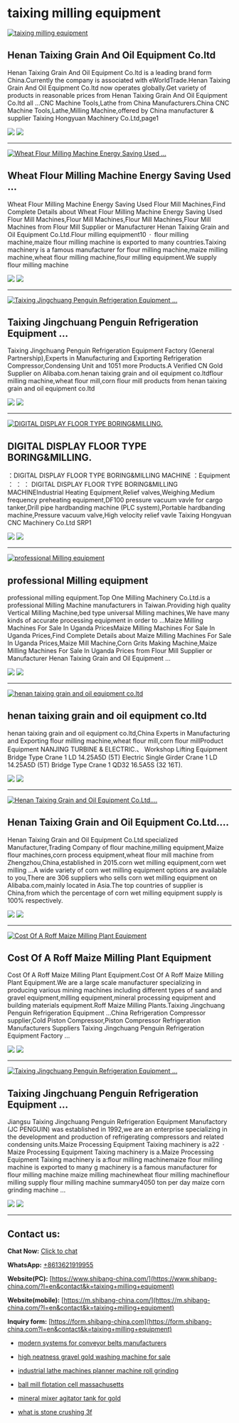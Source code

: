 # taixing milling equipment

<a href="https://swt.shibang-china.com/?l=en&img&k=taixing+milling+equipment" target="_blank">![taixing milling equipment](http://static.shibang-china.com/all-800x300/484.jpg)</a>

## Henan Taixing Grain And Oil Equipment Co.ltd
Henan Taixing Grain And Oil Equipment Co.ltd is a leading brand form China.Currently the company is associated with eWorldTrade.Henan Taixing Grain And Oil Equipment Co.ltd now operates globally.Get variety of products in reasonable prices from Henan Taixing Grain And Oil Equipment Co.ltd all …CNC Machine Tools,Lathe from China Manufacturers.China CNC Machine Tools,Lathe,Milling Machine,offered by China manufacturer &amp; supplier Taixing Hongyuan Machinery Co.Ltd,page1


<a href="https://whatsapp.shibangsoft.com/WhatsApp.php" target="_blank" title="WhatsApp">![](http://static.shibang-china.com/icon/whatsapp.png)</a> <a href="https://swt.shibang-china.com/?l=en&icon&k=taixing+milling+equipment" target="_blank">![](http://static.shibang-china.com/icon/chat-en.png)</a>

---

<a href="https://swt.shibang-china.com/?l=en&img&k=taixing+milling+equipment" target="_blank">![Wheat Flour Milling Machine Energy Saving Used …](http://static.shibang-china.com/all-800x300/839.jpg)</a>

## Wheat Flour Milling Machine Energy Saving Used …
Wheat Flour Milling Machine Energy Saving Used Flour Mill Machines,Find Complete Details about Wheat Flour Milling Machine Energy Saving Used Flour Mill Machines,Flour Mill Machines,Flour Mill Machines,Flour Mill Machines from Flour Mill Supplier or Manufacturer Henan Taixing Grain and Oil Equipment Co.Ltd.Flour milling equipment10&ensp;&#0183;&ensp;flour milling machine,maize flour milling machine is exported to many countries.Taixing machinery is a famous manufacturer for flour milling machine,maize milling machine,wheat flour milling machine,flour milling equipment.We supply flour milling machine


<a href="https://whatsapp.shibangsoft.com/WhatsApp.php" target="_blank" title="WhatsApp">![](http://static.shibang-china.com/icon/whatsapp.png)</a> <a href="https://swt.shibang-china.com/?l=en&icon&k=taixing+milling+equipment" target="_blank">![](http://static.shibang-china.com/icon/chat-en.png)</a>

---

<a href="https://swt.shibang-china.com/?l=en&img&k=taixing+milling+equipment" target="_blank">![Taixing Jingchuang Penguin Refrigeration Equipment …](http://static.shibang-china.com/all-800x300/1269.jpg)</a>

## Taixing Jingchuang Penguin Refrigeration Equipment …
Taixing Jingchuang Penguin Refrigeration Equipment Factory (General Partnership),Experts in Manufacturing and Exporting Refrigeration Compressor,Condensing Unit and 1051 more Products.A Verified CN Gold Supplier on Alibaba.com.henan taixing grain and oil equipment co.ltdflour milling machine,wheat flour mill,corn flour mill products from henan taixing grain and oil equipment co.ltd


<a href="https://whatsapp.shibangsoft.com/WhatsApp.php" target="_blank" title="WhatsApp">![](http://static.shibang-china.com/icon/whatsapp.png)</a> <a href="https://swt.shibang-china.com/?l=en&icon&k=taixing+milling+equipment" target="_blank">![](http://static.shibang-china.com/icon/chat-en.png)</a>

---

<a href="https://swt.shibang-china.com/?l=en&img&k=taixing+milling+equipment" target="_blank">![DIGITAL DISPLAY FLOOR TYPE BORING&amp;MILLING.](http://static.shibang-china.com/all-800x300/75.jpg)</a>

## DIGITAL DISPLAY FLOOR TYPE BORING&amp;MILLING.
：DIGITAL DISPLAY FLOOR TYPE BORING&amp;MILLING MACHINE ：Equipment ： ： ： DIGITAL DISPLAY FLOOR TYPE BORING&amp;MILLING MACHINEIndustrial Heating Equipment,Relief valves,Weighing.Medium frequency preheating equipment,DF100 pressure vacuum vavle for cargo tanker,Drill pipe hardbanding machine (PLC system),Portable hardbanding machine,Pressure vacuum valve,High velocity relief vavle Taixing Hongyuan CNC Machinery Co.Ltd SRP1


<a href="https://whatsapp.shibangsoft.com/WhatsApp.php" target="_blank" title="WhatsApp">![](http://static.shibang-china.com/icon/whatsapp.png)</a> <a href="https://swt.shibang-china.com/?l=en&icon&k=taixing+milling+equipment" target="_blank">![](http://static.shibang-china.com/icon/chat-en.png)</a>

---

<a href="https://swt.shibang-china.com/?l=en&img&k=taixing+milling+equipment" target="_blank">![professional Milling equipment](http://static.shibang-china.com/all-800x300/1196.jpg)</a>

## professional Milling equipment
professional milling equipment.Top One Milling Machinery Co.Ltd.is a professional Milling Machine manufacturers in Taiwan.Providing high quality Vertical Milling Machine,bed type universal Milling machines,We have many kinds of accurate processing equipment in order to …Maize Milling Machines For Sale In Uganda PricesMaize Milling Machines For Sale In Uganda Prices,Find Complete Details about Maize Milling Machines For Sale In Uganda Prices,Maize Mill Machine,Corn Grits Making Machine,Maize Milling Machines For Sale In Uganda Prices from Flour Mill Supplier or Manufacturer Henan Taixing Grain and Oil Equipment …


<a href="https://whatsapp.shibangsoft.com/WhatsApp.php" target="_blank" title="WhatsApp">![](http://static.shibang-china.com/icon/whatsapp.png)</a> <a href="https://swt.shibang-china.com/?l=en&icon&k=taixing+milling+equipment" target="_blank">![](http://static.shibang-china.com/icon/chat-en.png)</a>

---

<a href="https://swt.shibang-china.com/?l=en&img&k=taixing+milling+equipment" target="_blank">![henan taixing grain and oil equipment co.ltd](http://static.shibang-china.com/all-800x300/438.jpg)</a>

## henan taixing grain and oil equipment co.ltd
henan taixing grain and oil equipment co.ltd,China Experts in Manufacturing and Exporting flour milling machine,wheat flour mill,corn flour millProduct Equipment NANJING TURBINE &amp; ELECTRIC.、 Workshop Lifting Equipment Bridge Type Crane 1 LD 14.25A5D (5T) Electric Single Girder Crane 1 LD 14.25A5D (5T) Bridge Type Crane 1 QD32 16.5A5S (32 16T).


<a href="https://whatsapp.shibangsoft.com/WhatsApp.php" target="_blank" title="WhatsApp">![](http://static.shibang-china.com/icon/whatsapp.png)</a> <a href="https://swt.shibang-china.com/?l=en&icon&k=taixing+milling+equipment" target="_blank">![](http://static.shibang-china.com/icon/chat-en.png)</a>

---

<a href="https://swt.shibang-china.com/?l=en&img&k=taixing+milling+equipment" target="_blank">![Henan Taixing Grain and Oil Equipment Co.Ltd.…](http://static.shibang-china.com/all-800x300/1405.jpg)</a>

## Henan Taixing Grain and Oil Equipment Co.Ltd.…
Henan Taixing Grain and Oil Equipment Co.Ltd.specialized Manufacturer,Trading Company of flour machine,milling equipment,Maize flour machines,corn process equipment,wheat flour mill machine from Zhengzhou,China,established in 2015.corn wet milling equipment,corn wet milling …A wide variety of corn wet milling equipment options are available to you,There are 306 suppliers who sells corn wet milling equipment on Alibaba.com,mainly located in Asia.The top countries of supplier is China,from which the percentage of corn wet milling equipment supply is 100% respectively.


<a href="https://whatsapp.shibangsoft.com/WhatsApp.php" target="_blank" title="WhatsApp">![](http://static.shibang-china.com/icon/whatsapp.png)</a> <a href="https://swt.shibang-china.com/?l=en&icon&k=taixing+milling+equipment" target="_blank">![](http://static.shibang-china.com/icon/chat-en.png)</a>

---

<a href="https://swt.shibang-china.com/?l=en&img&k=taixing+milling+equipment" target="_blank">![Cost Of A Roff Maize Milling Plant Equipment](http://static.shibang-china.com/all-800x300/449.jpg)</a>

## Cost Of A Roff Maize Milling Plant Equipment
Cost Of A Roff Maize Milling Plant Equipment.Cost Of A Roff Maize Milling Plant Equipment.We are a large scale manufacturer specializing in producing various mining machines including different types of sand and gravel equipment,milling equipment,mineral processing equipment and building materials equipment.Roff Maize Milling Plants.Taixing Jingchuang Penguin Refrigeration Equipment …China Refrigeration Compressor supplier,Cold Piston Compressor,Piston Compressor Refrigeration Manufacturers Suppliers Taixing Jingchuang Penguin Refrigeration Equipment Factory …


<a href="https://whatsapp.shibangsoft.com/WhatsApp.php" target="_blank" title="WhatsApp">![](http://static.shibang-china.com/icon/whatsapp.png)</a> <a href="https://swt.shibang-china.com/?l=en&icon&k=taixing+milling+equipment" target="_blank">![](http://static.shibang-china.com/icon/chat-en.png)</a>

---

<a href="https://swt.shibang-china.com/?l=en&img&k=taixing+milling+equipment" target="_blank">![Taixing Jingchuang Penguin Refrigeration Equipment …](http://static.shibang-china.com/all-800x300/1276.jpg)</a>

## Taixing Jingchuang Penguin Refrigeration Equipment …
Jiangsu Taixing Jingchuang Penguin Refrigeration Equipment Manufactory (JC PENGUIN) was established in 1992,we are an enterprise specializing in the development and production of refrigerating compressors and related condensing units.Maize Processing Equipment Taixing machinery is a22&ensp;&#0183;&ensp;Maize Processing Equipment Taixing machinery is a.Maize Processing Equipment Taixing machinery is a:flour milling machinemaize flour milling machine is exported to many g machinery is a famous manufacturer for flour milling machine maize milling machinewheat flour milling machineflour milling supply flour milling machine summary4050 ton per day maize corn grinding machine …


<a href="https://whatsapp.shibangsoft.com/WhatsApp.php" target="_blank" title="WhatsApp">![](http://static.shibang-china.com/icon/whatsapp.png)</a> <a href="https://swt.shibang-china.com/?l=en&icon&k=taixing+milling+equipment" target="_blank">![](http://static.shibang-china.com/icon/chat-en.png)</a>

---
## Contact us:

**Chat Now:** [Click to chat](https://swt.shibang-china.com?l=en&contact&k=taixing+milling+equipment)

**WhatsApp:**  [+8613621919955](https://whatsapp.shibangsoft.com/WhatsApp.php)

**Website(PC):** [https://www.shibang-china.com/](https://www.shibang-china.com/?l=en&contact&k=taixing+milling+equipment)

**Website(mobile):** [https://m.shibang-china.com/](https://m.shibang-china.com/?l=en&contact&k=taixing+milling+equipment)

**Inquiry form:** [https://form.shibang-china.com](https://form.shibang-china.com?l=en&contact&k=taixing+milling+equipment)

* [modern systems for conveyor belts manufacturers](../155/modern%20systems%20for%20conveyor%20belts%20manufacturers.md)

* [high neatness gravel gold washing machine for sale](../155/high%20neatness%20gravel%20gold%20washing%20machine%20for%20sale.md)

* [industrial lathe machines planner machine roll grinding](../159/industrial%20lathe%20machines%20planner%20machine%20roll%20grinding.md)

* [ball mill flotation cell massachusetts](../157/ball%20mill%20flotation%20cell%20massachusetts.md)

* [mineral mixer agitator tank for gold](../156/mineral%20mixer%20agitator%20tank%20for%20gold.md)

* [what is stone crushing 3f](../154/what%20is%20stone%20crushing%203f.md)
